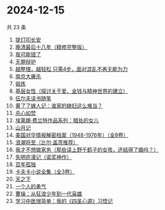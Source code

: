 # 2024-12-15

共 23 条

<!-- BEGIN WEREAD -->
<!-- 最后更新时间 2024-12-15 10:30:05 +0800 -->
1. [提灯叩长安](https://weread.qq.com/web/bookDetail/49232380813ab9707g014133)
1. [晚清最后十八年（精修完整版）](https://weread.qq.com/web/bookDetail/787328c0813ab9683g0195cf)
1. [我可能错了](https://weread.qq.com/web/bookDetail/253321f0813ab96fcg010512)
1. [无罪辩护](https://weread.qq.com/web/bookDetail/2c232da0813ab9726g01820e)
1. [越整理，越轻松 只需4步，面对混乱不再无能为力](https://weread.qq.com/web/bookDetail/a8732a00813ab953eg011dd0)
1. [南京大屠杀](https://weread.qq.com/web/bookDetail/ed4325105af547ed45154e5)
1. [锻炼](https://weread.qq.com/web/bookDetail/f2432ab0813ab6e75g012b2d)
1. [基层女性（探讨关于爱、金钱与精神世界的建立）](https://weread.qq.com/web/bookDetail/d3c3209072646383d3ce031)
1. [伍尔夫读书随笔](https://weread.qq.com/web/bookDetail/5ef32560813ab9719g019376)
1. [黄了了嫁人记：谁家的媳妇这么难当？](https://weread.qq.com/web/bookDetail/29932610813ab95edg01504c)
1. [杀心如焚](https://weread.qq.com/web/bookDetail/1c632130813ab9683g0147bc)
1. [埃莱娜·费兰特作品系列：暗处的女儿](https://weread.qq.com/web/bookDetail/42132f80813ab9720g0102e1)
1. [山月记](https://weread.qq.com/web/bookDetail/0db32b80719c68ab0db8ae6)
1. [美国对华情报解密档案（1948-1976年）（全8卷）](https://weread.qq.com/web/bookDetail/70732200813ab971cg011eb3)
1. [浪潮将至（比尔·盖茨推荐）](https://weread.qq.com/web/bookDetail/5ee32670813ab95cfg019619)
1. [我才不想做家务（那些读上野千鹤子的女孩，还结得了婚吗？）](https://weread.qq.com/web/bookDetail/800329f0813ab9643g0180bf)
1. [失明症漫记（诺奖神作）](https://weread.qq.com/web/bookDetail/94c325d05e1ae594c7c1535)
1. [百年孤独](https://weread.qq.com/web/bookDetail/8bc329705e46708bcb0c164)
1. [卡夫卡小说全集（全3卷）](https://weread.qq.com/web/bookDetail/10b32f7071dd5ab610b4b34)
1. [天之下](https://weread.qq.com/web/bookDetail/4de326a0721770aa4de95f4)
1. [一个人的勇气](https://weread.qq.com/web/bookDetail/0b9324c0813ab96c4g019223)
1. [曹操：从狂浪少年到一代枭雄](https://weread.qq.com/web/bookDetail/e41326d0813ab9654g016d3b)
1. [学习中医很简单：我的《四圣心源》习悟记](https://weread.qq.com/web/bookDetail/19232e40813ab75a4g015bae)
<!-- END WEREAD -->